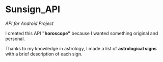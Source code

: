 # Sunsign_API
*API for Android Project*


I created this API **"horoscope"** because I wanted something original and personal.

Thanks to my knowledge in astrology, I made a list of **astrological signs** with a brief description of each sign.


